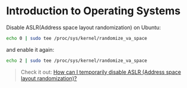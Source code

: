 # Introduction to Operating Systems

Disable ASLR(Address space layout randomization) on Ubuntu:

```sh
echo 0 | sudo tee /proc/sys/kernel/randomize_va_space
```

and enable it again:

```sh
echo 2 | sudo tee /proc/sys/kernel/randomize_va_space
```

> Check it out: [How can I temporarily disable ASLR (Address space layout randomization)?](https://askubuntu.com/questions/318315/how-can-i-temporarily-disable-aslr-address-space-layout-randomization)
